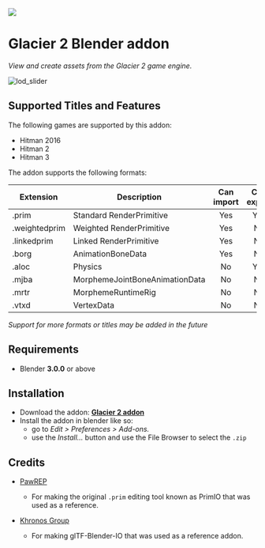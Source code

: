 <a href="https://glaciermodding.org/docs/blender/">
	<img src="https://img.shields.io/badge/docusaurus-glaciermodding.org-brightgreen" />
</a>

# Glacier 2 Blender addon
*View and create assets from the Glacier 2 game engine.*  

![lod_slider](https://user-images.githubusercontent.com/43296291/203970131-4080b2cb-c09e-49e4-b8a9-5aa9a9a61d50.gif)

## Supported Titles and Features
The following games are supported by this addon:

 * Hitman 2016
 * Hitman 2
 * Hitman 3

The addon supports the following formats:

| Extension     | Description                    | Can import | Can export |
| ------------- | ------------------------------ | :--------: | :--------: |
| .prim         | Standard RenderPrimitive       |    Yes     |    Yes     |
| .weightedprim | Weighted RenderPrimitive       |    Yes     |     No     |
| .linkedprim   | Linked RenderPrimitive         |    Yes     |     No     |
| .borg         | AnimationBoneData              |    Yes     |     No     |
| .aloc         | Physics                        |     No     |     Yes    |
| .mjba         | MorphemeJointBoneAnimationData |     No     |     No     |
| .mrtr         | MorphemeRuntimeRig             |     No     |     No     |
| .vtxd         | VertexData                     |     No     |     No     |
 
*Support for more formats or titles may be added in the future*
 
## Requirements
 - Blender **3.0.0** or above

## Installation
 - Download the addon: **[Glacier 2  addon](https://github.com/glacier-modding/io_scene_glacier/archive/master.zip)**
 - Install the addon in blender like so:
   - go to *Edit > Preferences > Add-ons.*
   - use the *Install…* button and use the File Browser to select the `.zip`

## Credits

 * [PawREP](https://github.com/pawREP)
   * For making the original `.prim` editing tool known as PrimIO that was used as a reference.


 * [Khronos Group](https://github.com/KhronosGroup)
   * For making glTF-Blender-IO that was used as a reference addon.
   
